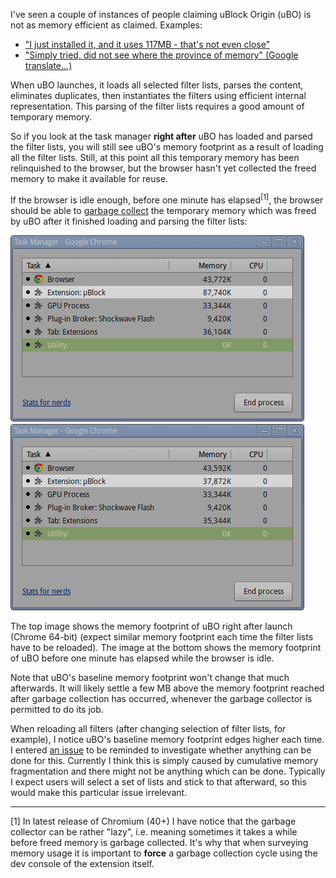 I've seen a couple of instances of people claiming uBlock Origin (uBO) is not as memory efficient as claimed. Examples:

- ["I just installed it, and it uses 117MB - that's not even close"](https://www.reddit.com/r/chrome/comments/2cpogs/fast_and_light_ad_blocker_for_chrome_%C2%B5block/cjhutwz/)
- ["Simply tried, did not see where the province of memory" (Google translate...)](https://bbs.kafan.cn/thread-1762885-1-1.html#pid32323303)

When uBO launches, it loads all selected filter lists, parses the content, eliminates duplicates, then instantiates the filters using efficient internal representation. This parsing of the filter lists requires a good amount of temporary memory.

So if you look at the task manager **right after** uBO has loaded and parsed the filter lists, you will still see uBO's memory footprint as a result of loading all the filter lists. Still, at this point all this temporary memory has been relinquished to the browser, but the browser hasn't yet collected the freed memory to make it available for reuse.

If the browser is idle enough, before one minute has elapsed<sup>[1]</sup>, the browser should be able to [garbage collect](https://en.wikipedia.org/wiki/Garbage_collection_(computer_science)) the temporary memory which was freed by uBO after it finished loading and parsing the filter lists:

![uBO's memory footprint](https://raw.githubusercontent.com/gorhill/uBlock/master/doc/img/mem-footprint-at-launch-time.png)

The top image shows the memory footprint of uBO right after launch (Chrome 64-bit) (expect similar memory footprint each time the filter lists have to be reloaded). The image at the bottom shows the memory footprint of uBO before one minute has elapsed while the browser is idle.

Note that uBO's baseline memory footprint won't change that much afterwards. It will likely settle a few MB above the memory footprint reached after garbage collection has occurred, whenever the garbage collector is permitted to do its job.

When reloading all filters (after changing selection of filter lists, for example), I notice uBO's baseline memory footprint edges higher each time. I entered [an issue](https://github.com/gorhill/uBlock/issues/22) to be reminded to investigate whether anything can be done for this. Currently I think this is simply caused by cumulative memory fragmentation and there might not be anything which can be done. Typically I expect users will select a set of lists and stick to that afterward, so this would make this particular issue irrelevant.

***

[1] In latest release of Chromium (40+) I have notice that the garbage collector can be rather "lazy", i.e. meaning sometimes it takes a while before freed memory is garbage collected. It's why that when surveying memory usage it is important to **force** a garbage collection cycle using the dev console of the extension itself.